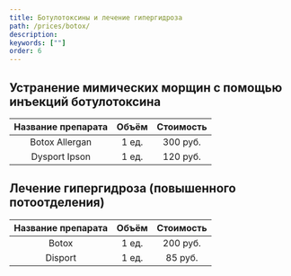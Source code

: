 ```yaml
---
title: Ботулотоксины и лечение гипергидроза
path: /prices/botox/
description:
keywords: [""]
order: 6
---
```


## Устранение мимических морщин с помощью инъекций ботулотоксина

| Название препарата | Объём | Стоимость |
|:------------------:|:-----:|:---------:|
|   Botox Allergan   | 1 ед. | 300 руб.  |
|   Dysport Ipson    | 1 ед. | 120 руб.  |


## Лечение гипергидроза (повышенного потоотделения)

| Название препарата | Объём | Стоимость |
|:------------------:|:-----:|:---------:|
|       Botox        | 1 ед. | 200 руб.  |
|      Disport       | 1 ед. |  85 руб.  |





